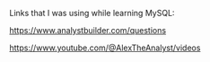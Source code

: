 Links that I was using while learning MySQL:

https://www.analystbuilder.com/questions

https://www.youtube.com/@AlexTheAnalyst/videos
